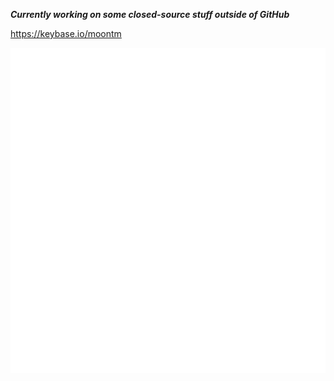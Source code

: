 ***Currently working on some closed-source stuff outside of GitHub***

https://keybase.io/moontm

![Metrics](/github-metrics.svg)
